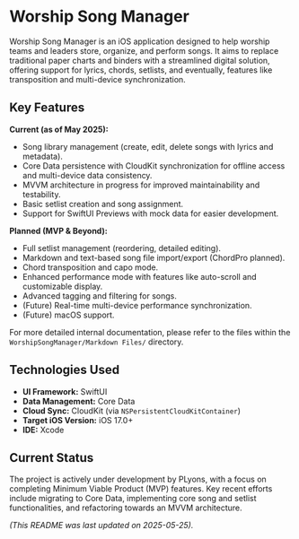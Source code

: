 # Worship Song Manager

Worship Song Manager is an iOS application designed to help worship teams and leaders store, organize, and perform songs. It aims to replace traditional paper charts and binders with a streamlined digital solution, offering support for lyrics, chords, setlists, and eventually, features like transposition and multi-device synchronization.

## Key Features

**Current (as of May 2025):**
*   Song library management (create, edit, delete songs with lyrics and metadata).
*   Core Data persistence with CloudKit synchronization for offline access and multi-device data consistency.
*   MVVM architecture in progress for improved maintainability and testability.
*   Basic setlist creation and song assignment.
*   Support for SwiftUI Previews with mock data for easier development.

**Planned (MVP & Beyond):**
*   Full setlist management (reordering, detailed editing).
*   Markdown and text-based song file import/export (ChordPro planned).
*   Chord transposition and capo mode.
*   Enhanced performance mode with features like auto-scroll and customizable display.
*   Advanced tagging and filtering for songs.
*   (Future) Real-time multi-device performance synchronization.
*   (Future) macOS support.

For more detailed internal documentation, please refer to the files within the `WorshipSongManager/Markdown Files/` directory.

## Technologies Used

*   **UI Framework:** SwiftUI
*   **Data Management:** Core Data
*   **Cloud Sync:** CloudKit (via `NSPersistentCloudKitContainer`)
*   **Target iOS Version:** iOS 17.0+
*   **IDE:** Xcode

## Current Status

The project is actively under development by PLyons, with a focus on completing Minimum Viable Product (MVP) features. Key recent efforts include migrating to Core Data, implementing core song and setlist functionalities, and refactoring towards an MVVM architecture.

*(This README was last updated on 2025-05-25).* 
